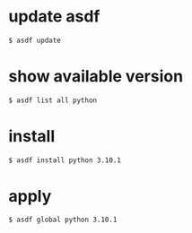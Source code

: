 
# update asdf
```sh
$ asdf update
```

# show available version
```sh
$ asdf list all python
```

# install
```sh
$ asdf install python 3.10.1
```

# apply
```sh
$ asdf global python 3.10.1
```
